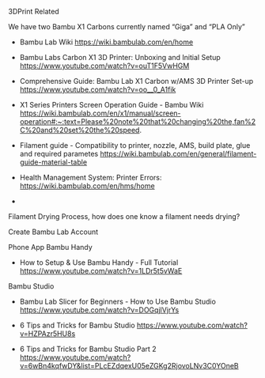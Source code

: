 
3DPrint Related

We have two Bambu X1 Carbons currently named “Giga” and “PLA Only”
* Bambu Lab Wiki https://wiki.bambulab.com/en/home

* Bambu Labs Carbon X1 3D Printer: Unboxing and Initial Setup https://www.youtube.com/watch?v=ouT1F5VwHGM

* Comprehensive Guide: Bambu Lab X1 Carbon w/AMS 3D Printer Set-up https://www.youtube.com/watch?v=oo__0_A1fik

* X1 Series Printers Screen Operation Guide - Bambu Wiki https://wiki.bambulab.com/en/x1/manual/screen-operation#:~:text=Please%20note%20that%20changing%20the,fan%2C%20and%20set%20the%20speed.

* Filament guide - Compatibility to printer, nozzle, AMS, build plate, glue and required parametes https://wiki.bambulab.com/en/general/filament-guide-material-table

* Health Management System: Printer Errors:  https://wiki.bambulab.com/en/hms/home
* 
Filament Drying Process, how does one know a filament needs drying?

Create Bambu Lab Account

Phone App  Bambu Handy
* How to Setup & Use Bambu Handy - Full Tutorial https://www.youtube.com/watch?v=1LDr5t5vWaE

Bambu Studio
* Bambu Lab Slicer for Beginners - How to Use Bambu Studio https://www.youtube.com/watch?v=DOGqjlVjrYs

* 6 Tips and Tricks for Bambu Studio https://www.youtube.com/watch?v=HZPAzr5HU8s

* 6 Tips and Tricks for Bambu Studio Part 2 https://www.youtube.com/watch?v=6wBn4kqfwDY&list=PLcEZdqexU05eZGKg2RjovoLNv3C0YOneB
